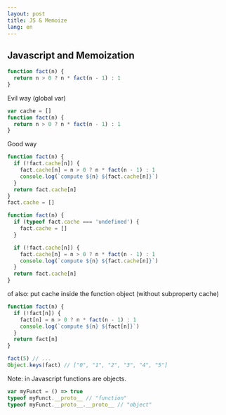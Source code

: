```yaml
---
layout: post
title: JS & Memoize
lang: en
---
```


## Javascript and Memoization

```js
function fact(n) {
  return n > 0 ? n * fact(n - 1) : 1
}
```

Evil way (global var)

```js
var cache = []
function fact(n) {
  return n > 0 ? n * fact(n - 1) : 1
}
```


Good way

```js
function fact(n) {
  if (!fact.cache[n]) {
    fact.cache[n] = n > 0 ? n * fact(n - 1) : 1
    console.log(`compute ${n} ${fact.cache[n]}`)
  }
  return fact.cache[n]
}
fact.cache = []
```

```js
function fact(n) {
  if (typeof fact.cache === 'undefined') {
    fact.cache = []
  }

  if (!fact.cache[n]) {
    fact.cache[n] = n > 0 ? n * fact(n - 1) : 1
    console.log(`compute ${n} ${fact.cache[n]}`)
  }
  return fact.cache[n]
}
```

of also: put cache inside the function object (without subproperty cache)

```js
function fact(n) {
  if (!fact[n]) {
    fact[n] = n > 0 ? n * fact(n - 1) : 1
    console.log(`compute ${n} ${fact[n]}`)
  }
  return fact[n]
}

fact(5) // ...
Object.keys(fact) // ["0", "1", "2", "3", "4", "5"]
```


Note: in Javascript functions are objects.

```js
var myFunct = () => true
typeof myFunct.__proto__ // "function"
typeof myFunct.__proto__.__proto__ // "object"
```
